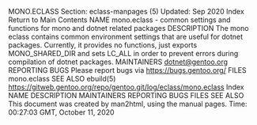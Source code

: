 MONO.ECLASS
Section: eclass-manpages (5)
Updated: Sep 2020
Index Return to Main Contents
NAME
mono.eclass - common settings and functions for mono and dotnet related packages
DESCRIPTION
The mono eclass contains common environment settings that are useful for dotnet packages. Currently, it provides no functions, just exports MONO_SHARED_DIR and sets LC_ALL in order to prevent errors during compilation of dotnet packages.
MAINTAINERS
dotnet@gentoo.org
REPORTING BUGS
Please report bugs via https://bugs.gentoo.org/
FILES
mono.eclass
SEE ALSO
ebuild(5)
https://gitweb.gentoo.org/repo/gentoo.git/log/eclass/mono.eclass
Index
NAME
DESCRIPTION
MAINTAINERS
REPORTING BUGS
FILES
SEE ALSO
This document was created by man2html, using the manual pages.
Time: 00:27:03 GMT, October 11, 2020
